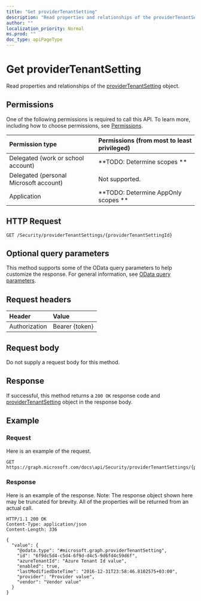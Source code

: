```yaml
---
title: "Get providerTenantSetting"
description: "Read properties and relationships of the providerTenantSetting object."
author: ""
localization_priority: Normal
ms.prod: ""
doc_type: apiPageType
---
```


# Get providerTenantSetting

Read properties and relationships of the [providerTenantSetting](../resources/providertenantsetting.md) object.

## Permissions
One of the following permissions is required to call this API. To learn more, including how to choose permissions, see [Permissions](/concepts/permissions-reference.md).

|Permission type|Permissions (from most to least privileged)|
|:---|:---|
|Delegated (work or school account)|**TODO: Determine scopes **|
|Delegated (personal Microsoft account)|Not supported.|
|Application|**TODO: Determine AppOnly scopes **|

## HTTP Request
<!-- {
  "blockType": "ignored"
}
-->
``` http
GET /Security/providerTenantSettings/{providerTenantSettingId}
```

## Optional query parameters
This method supports some of the OData query parameters to help customize the response. For general information, see [OData query parameters](/graph/query-parameters).

## Request headers
|Header|Value|
|:---|:---|
|Authorization|Bearer {token}|

## Request body
Do not supply a request body for this method.

## Response
If successful, this method returns a `200 OK` response code and [providerTenantSetting](../resources/providertenantsetting.md) object in the response body.

## Example

### Request
Here is an example of the request.
<!-- {
  "blockType": "request",
  "name": "get_providertenantsetting"
}
-->
``` http
GET https://graph.microsoft.com/docs\api/Security/providerTenantSettings/{providerTenantSettingId}
```

### Response
Here is an example of the response. Note: The response object shown here may be truncated for brevity. All of the properties will be returned from an actual call.
<!-- {
  "blockType": "response",
  "truncated": true,
  "@odata.type": "microsoft.graph.providerTenantSetting"
}
-->
``` http
HTTP/1.1 200 OK
Content-Type: application/json
Content-Length: 336

{
  "value": {
    "@odata.type": "#microsoft.graph.providerTenantSetting",
    "id": "6f9dc5d4-c5d4-6f9d-d4c5-9d6fd4c59d6f",
    "azureTenantId": "Azure Tenant Id value",
    "enabled": true,
    "lastModifiedDateTime": "2016-12-31T23:58:46.8102575+03:00",
    "provider": "Provider value",
    "vendor": "Vendor value"
  }
}
```

